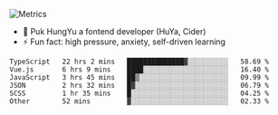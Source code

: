![Metrics](https://metrics.lecoq.io/trojan0523)


 - 🔭 Puk HungYu a fontend developer (HuYa, Cider)
 - ⚡ Fun fact: high pressure, anxiety, self-driven learning 

 <!--START_SECTION:waka-->

```text
TypeScript   22 hrs 2 mins   ██████████████▓░░░░░░░░░░   58.69 %
Vue.js       6 hrs 9 mins    ████░░░░░░░░░░░░░░░░░░░░░   16.40 %
JavaScript   3 hrs 45 mins   ██▒░░░░░░░░░░░░░░░░░░░░░░   09.99 %
JSON         2 hrs 32 mins   █▓░░░░░░░░░░░░░░░░░░░░░░░   06.79 %
SCSS         1 hr 35 mins    █░░░░░░░░░░░░░░░░░░░░░░░░   04.25 %
Other        52 mins         ▓░░░░░░░░░░░░░░░░░░░░░░░░   02.33 %
```

<!--END_SECTION:waka-->

 
<!--
**Trojan0523/Trojan0523** is a ✨ _special_ ✨ repository because its `README.md` (this file) appears on your GitHub profile.

Here are some ideas to get you started:

- 👯 looking to collaborate on where? i don`t know
- 🤔 I’m looking for help with ...
- 💬 Ask me about ...
- 📫 How to reach me: ...
- 😄 Pronouns: ...
- ⚡ Fun fact: ...
![](https://komarev.com/ghpvc/?username=trojan0523)
<img align="left" width="350px" height="180px" src="https://github-readme-stats.vercel.app/api?username=trojan0523&show_icons=true&icon_color=199861&count_private=true" />
<img width="350px" height="165px" alt="Most Used Lang" src="https://github-readme-stats.vercel.app/api/top-langs/?username=trojan0523&layout=compact" />

### Hi there 👋   ![](https://komarev.com/ghpvc/?username=trojan0523&color=ff69b4&label=PV+Since+2020-1-1)

-->
